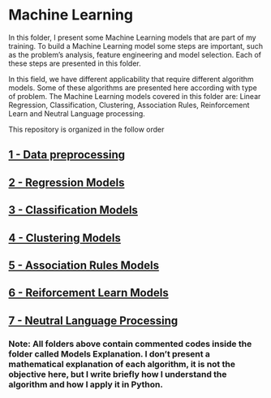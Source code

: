 # Machine Learning 

In this folder, I present some Machine Learning models that are part of my training. To build a Machine Learning model some steps are important, such as the problem’s analysis, feature engineering and model selection. Each of these steps are presented in this folder.

In this field, we have different applicability that require different algorithm models. Some of these algorithms are presented here according with type of problem. The Machine Learning models covered in this folder are: Linear Regression, Classification, Clustering, Association Rules, Reinforcement Learn and Neutral Language  processing.

This repository is organized in the follow order

## [1 - Data preprocessing](https://github.com/IgorMeloS/Machine-Learning/tree/master/1%20-%20Data%20Preprocessing)
## [2 - Regression Models](https://github.com/IgorMeloS/Machine-Learning/tree/master/2%20-%20Regression%20Models)
## [3 - Classification Models](https://github.com/IgorMeloS/Machine-Learning/tree/master/3%20-%20Classification)
## [4 - Clustering Models](https://github.com/IgorMeloS/Machine-Learning/tree/master/4%20-%20Clustering%20)
## [5 - Association Rules Models](https://github.com/IgorMeloS/Machine-Learning/tree/master/5%20-%20Association%20Rules)
## [6 - Reiforcement Learn Models](https://github.com/IgorMeloS/Machine-Learning/tree/master/6%20-%20Reinforcement%20Learn)
## [7 - Neutral Language Processing](https://github.com/IgorMeloS/Machine-Learning/tree/master/7%20-%20Neutral%20Language%20Processing)

### Note: All folders above contain commented codes inside the folder called Models Explanation. I don’t present a  mathematical explanation of each algorithm, it is not the objective here, but I write briefly how I understand the algorithm and how I apply it in Python.
